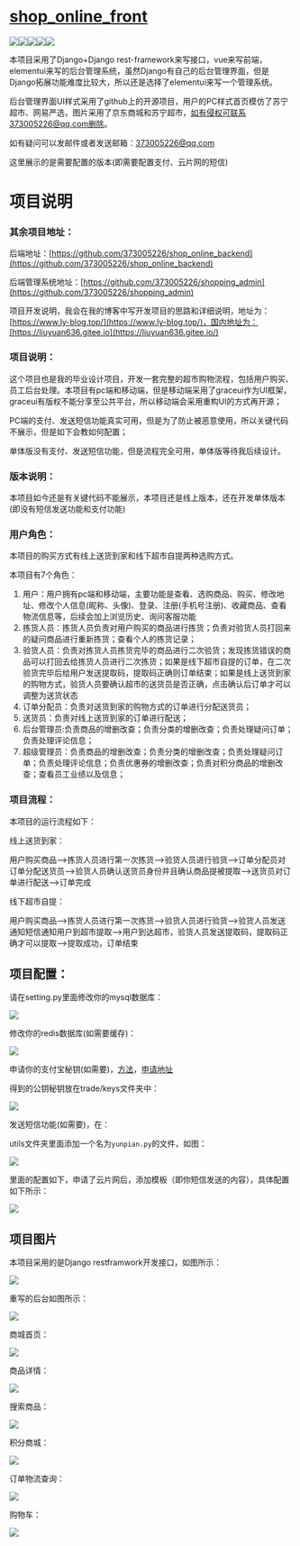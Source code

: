 # [shop_online_front](https://github.com/373005226/shop_online_front)

![](https://img.shields.io/badge/author-LY-blue)![](https://img.shields.io/badge/License-MIT-blue)![](https://img.shields.io/badge/build-Django2.2.9-green)![](https://img.shields.io/badge/build-djangorestframework%203.10.3-brightgreen)![](https://img.shields.io/badge/build-vue%20cli%203.11.0-brightgreen)

本项目采用了Django+Django rest-framework来写接口，vue来写前端，elementui来写的后台管理系统，虽然Django有自己的后台管理界面，但是Django拓展功能难度比较大，所以还是选择了elementui来写一个管理系统。

后台管理界面UI样式采用了github上的开源项目，用户的PC样式首页模仿了苏宁超市、网易严选，图片采用了京东商城和苏宁超市，如有侵权可联系373005226@qq.com删除。

如有疑问可以发邮件或者发送邮箱：373005226@qq.com

这里展示的是需要配置的版本(即需要配置支付、云片网的短信)

# 项目说明

### 其余项目地址：

后端地址：[https://github.com/373005226/shop_online_backend](https://github.com/373005226/shop_online_backend)

后端管理系统地址：[https://github.com/373005226/shopping_admin](https://github.com/373005226/shopping_admin)

项目开发说明，我会在我的博客中写开发项目的思路和详细说明，地址为：[https://www.ly-blog.top/](https://www.ly-blog.top/)，国内地址为：[https://liuyuan636.gitee.io](https://liuyuan636.gitee.io/)

### 项目说明：

这个项目也是我的毕业设计项目，开发一套完整的超市购物流程，包括用户购买、员工后台处理。本项目有pc端和移动端，但是移动端采用了graceui作为UI框架，graceui有版权不能分享至公共平台，所以移动端会采用重构UI的方式再开源；

PC端的支付、发送短信功能真实可用，但是为了防止被恶意使用，所以关键代码不展示，但是如下会教如何配置；

单体版没有支付、发送短信功能，但是流程完全可用，单体版等待我后续设计。

### 版本说明：

本项目如今还是有关键代码不能展示，本项目还是线上版本，还在开发单体版本(即没有短信发送功能和支付功能)

### 用户角色：

本项目的购买方式有线上送货到家和线下超市自提两种选购方式。

本项目有7个角色：

1. 用户：用户拥有pc端和移动端，主要功能是查看、选购商品、购买、修改地址、修改个人信息(昵称、头像)、登录、注册(手机号注册)、收藏商品、查看物流信息等，后续会加上浏览历史、询问客服功能
2. 拣货人员：拣货人员负责对用户购买的商品进行拣货；负责对验货人员打回来的疑问商品进行重新拣货；查看个人的拣货记录；
3. 验货人员：负责对拣货人员拣货完毕的商品进行二次验货；发现拣货错误的商品可以打回去给拣货人员进行二次拣货；如果是线下超市自提的订单，在二次验货完毕后给用户发送提取码，提取码正确则订单结束；如果是线上送货到家的购物方式，验货人员要确认超市的送货员是否正确，点击确认后订单才可以调整为送货状态
4. 订单分配员：负责对送货到家的购物方式的订单进行分配送货员；
5. 送货员：负责对线上送货到家的订单进行配送；
6. 后台管理员:负责商品的增删改查；负责分类的增删改查；负责处理疑问订单；负责处理评论信息；
7. 超级管理员：负责商品的增删改查；负责分类的增删改查；负责处理疑问订单；负责处理评论信息；负责优惠券的增删改查；负责对积分商品的增删改查；查看员工业绩以及信息；

### 项目流程：

本项目的运行流程如下：

线上送货到家：

用户购买商品-->拣货人员进行第一次拣货-->验货人员进行验货-->订单分配员对订单分配送货员-->验货人员确认送货员身份并且确认商品提被提取-->送货员对订单进行配送-->订单完成

线下超市自提：

用户购买商品-->拣货人员进行第一次拣货-->验货人员进行验货-->验货人员发送通知短信通知用户到超市提取-->用户到达超市，验货人员发送提取码，提取码正确才可以提取-->提取成功，订单结束

## 项目配置：

请在setting.py里面修改你的mysql数据库：

![](https://txy-tc-ly-1256104767.cos.ap-guangzhou.myqcloud.com/20200413162158.png)

修改你的redis数据库(如需要缓存)：

![](https://txy-tc-ly-1256104767.cos.ap-guangzhou.myqcloud.com/20200413162221.png)

申请你的支付宝秘钥(如需要)，[方法](https://www.cnblogs.com/crazymagic/articles/9866953.html)，[申请地址](https://auth.alipay.com/login/ant_sso_index.htm?goto=https%3A%2F%2Fopenhome.alipay.com%2Fplatform%2FappDaily.htm%3Ftab%3Dinfo)

得到的公钥秘钥放在trade/keys文件夹中：

![](https://txy-tc-ly-1256104767.cos.ap-guangzhou.myqcloud.com/20200413162741.png)

发送短信功能(如需要)，在：

utils文件夹里面添加一个名为`yunpian.py`的文件，如图：

![](https://txy-tc-ly-1256104767.cos.ap-guangzhou.myqcloud.com/20200413163748.png)

里面的配置如下，申请了云片网后，添加模板（即你短信发送的内容），具体配置如下所示：

![](https://txy-tc-ly-1256104767.cos.ap-guangzhou.myqcloud.com/20200413163546.png)



## 项目图片

本项目采用的是Django restframwork开发接口，如图所示：

![](https://txy-tc-ly-1256104767.cos.ap-guangzhou.myqcloud.com/20200413155051.png)

重写的后台如图所示：

![](https://txy-tc-ly-1256104767.cos.ap-guangzhou.myqcloud.com/20200413155625.png)

商城首页：

![](https://txy-tc-ly-1256104767.cos.ap-guangzhou.myqcloud.com/20200413160032.gif)

商品详情：

![](https://txy-tc-ly-1256104767.cos.ap-guangzhou.myqcloud.com/20200413160606.png)

搜索商品：

![](https://txy-tc-ly-1256104767.cos.ap-guangzhou.myqcloud.com/20200413160305.gif)

积分商城：

![](https://txy-tc-ly-1256104767.cos.ap-guangzhou.myqcloud.com/20200413160352.png)

订单物流查询：

![](https://txy-tc-ly-1256104767.cos.ap-guangzhou.myqcloud.com/20200413160425.png)

购物车：

![](https://txy-tc-ly-1256104767.cos.ap-guangzhou.myqcloud.com/20200413160458.png)